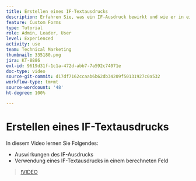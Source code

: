 ```yaml
---
title: Erstellen eines IF-Textausdrucks
description: Erfahren Sie, was ein IF-Ausdruck bewirkt und wie er in einem berechneten Feld in [!DNL Workfront]verwendet wird.
feature: Custom Forms
type: Tutorial
role: Admin, Leader, User
level: Experienced
activity: use
team: Technical Marketing
thumbnail: 335180.png
jira: KT-8886
exl-id: 9619d31f-1c1a-472d-abb7-7a592c74071e
doc-type: video
source-git-commit: d17df7162ccaab6b62db34209f50131927c0a532
workflow-type: tm+mt
source-wordcount: '48'
ht-degree: 100%

---
```


# Erstellen eines IF-Textausdrucks

In diesem Video lernen Sie Folgendes:

* Auswirkungen des IF-Ausdrucks
* Verwendung eines IF-Textausdrucks in einem berechneten Feld

>[!VIDEO](https://video.tv.adobe.com/v/335180/?quality=12&learn=on&enablevpops)
